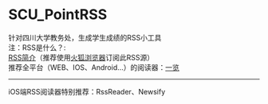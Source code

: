 # SCU_PointRSS
针对四川大学教务处，生成学生成绩的RSS小工具  
注：RSS是什么？:   
<a href="http://www.w3school.com.cn/rss/rss_readers.asp" target="_blank">RSS简介</a>（推荐使用<a href="http://firefox.com.cn" target="_blank">火狐浏览器</a>订阅此RSS源）  
推荐全平台（WEB、IOS、Android…）的阅读器：<a href="https://www.yilan.io/" target="_blank">一览</a>

---
iOS端RSS阅读器特别推荐：RssReader、Newsify
